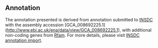 
Annotation
----------

The annotation presented is derived from annotation submitted to
[INSDC](http://www.insdc.org) with the assembly accession [GCA\_008692225.1]
(http://www.ebi.ac.uk/ena/data/view/GCA_008692225.1),
with additional non-coding genes from
[Rfam](http://rfam.xfam.org/). For more details, please visit [INSDC
annotation import](http://ensemblgenomes.org/info/data/insdc_annotation).
